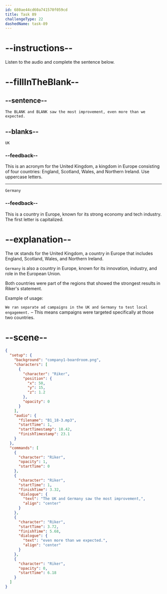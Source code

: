 ```yaml
---
id: 680ae44cd60a741570f059cd
title: Task 89
challengeType: 22
dashedName: task-89
---
```


<!-- (Audio) Riker: The UK and Germany saw the most improvement, even more than we expected. -->

# --instructions--

Listen to the audio and complete the sentence below.

# --fillInTheBlank--

## --sentence--

`The BLANK and BLANK saw the most improvement, even more than we expected.`

## --blanks--

`UK`

### --feedback--

This is an acronym for the United Kingdom, a kingdom in Europe consisting of four countries: England, Scotland, Wales, and Northern Ireland. Use uppercase letters.

---

`Germany`

### --feedback--

This is a country in Europe, known for its strong economy and tech industry. The first letter is capitalized.

# --explanation--

The `UK` stands for the United Kingdom, a country in Europe that includes England, Scotland, Wales, and Northern Ireland.

`Germany` is also a country in Europe, known for its innovation, industry, and role in the European Union.

Both countries were part of the regions that showed the strongest results in Riker's statement.

Example of usage:

`We ran separate ad campaigns in the UK and Germany to test local engagement.` – This means campaigns were targeted specifically at those two countries.

# --scene--

```json
{
  "setup": {
    "background": "company1-boardroom.png",
    "characters": [
      {
        "character": "Riker",
        "position": {
          "x": 50,
          "y": 15,
          "z": 1.2
        },
        "opacity": 0
      }
    ],
    "audio": {
      "filename": "B1_18-3.mp3",
      "startTime": 1,
      "startTimestamp": 18.42,
      "finishTimestamp": 23.1
    }
  },
  "commands": [
    {
      "character": "Riker",
      "opacity": 1,
      "startTime": 0
    },
    {
      "character": "Riker",
      "startTime": 1,
      "finishTime": 3.32,
      "dialogue": {
        "text": "The UK and Germany saw the most improvement,",
        "align": "center"
      }
    },
    {
      "character": "Riker",
      "startTime": 3.72,
      "finishTime": 5.68,
      "dialogue": {
        "text": "even more than we expected.",
        "align": "center"
      }
    },
    {
      "character": "Riker",
      "opacity": 0,
      "startTime": 6.18
    }
  ]
}
```
